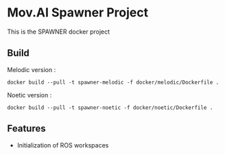 # Mov.AI Spawner Project

This is the SPAWNER docker project

## Build

Melodic version :

    docker build --pull -t spawner-melodic -f docker/melodic/Dockerfile .

Noetic version :

    docker build --pull -t spawner-noetic -f docker/noetic/Dockerfile .

## Features

- Initialization of ROS workspaces

